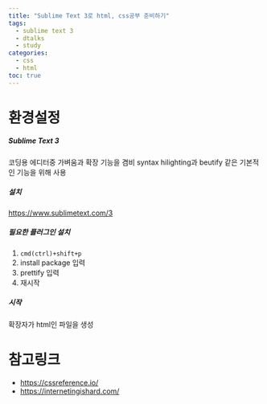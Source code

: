 ```yaml
---
title: "Sublime Text 3로 html, css공부 준비하기"
tags:
  - sublime text 3
  - dtalks
  - study
categories: 
  - css
  - html
toc: true
---
```


# 환경설정

##### Sublime Text 3
코딩용 에디터중 가벼움과 확장 기능을 겸비
syntax hilighting과 beutify 같은 기본적인 기능을 위해 사용

##### 설치

https://www.sublimetext.com/3

##### 필요한 플러그인 설치

1. `cmd(ctrl)+shift+p`
2. install package 입력
3. prettify 입력
4. 재시작

##### 시작

확장자가 html인 파일을 생성


# 참고링크
* https://cssreference.io/
* https://internetingishard.com/
